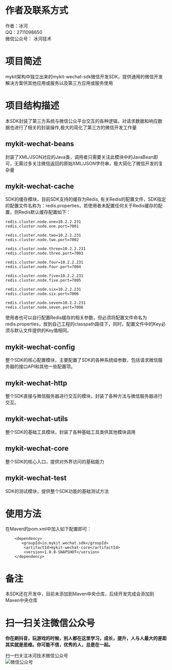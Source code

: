 # 作者及联系方式
作者：冰河  
QQ：2711098650  
微信公众号： 冰河技术

# 项目简述
mykit架构中独立出来的mykit-wechat-sdk微信开发SDK，提供通用的微信开发解决方案供其他应用或服务以及第三方应用或服务使用

# 项目结构描述
本SDK封装了第三方系统与微信公众平台交互的各种逻辑，对请求数据和响应数据也进行了相关的封装操作,极大的简化了第三方的微信开发工作量

## mykit-wechat-beans
封装了XML/JSON对应的Java类，调用者只需要关注此模块中的JavaBean即可，无需过多关注微信返回的原始XML/JSON字符串，极大简化了微信开发的复杂量

## mykit-wechat-cache
SDK的缓存模块，目前SDK支持的缓存为Redis, 有关Redis的配置文件，SDK指定的配置文件名称为：redis.properties，若使用者未配置任何关于Redis缓存的配置，则Redis默认缓存配置如下：   
```
redis.cluster.node.one=10.2.2.231
redis.cluster.node.one.port=7001

redis.cluster.node.two=10.2.2.231
redis.cluster.node.two.port=7002

redis.cluster.node.three=10.2.2.231
redis.cluster.node.three.port=7003

redis.cluster.node.four=10.2.2.231
redis.cluster.node.four.port=7004

redis.cluster.node.five=10.2.2.231
redis.cluster.node.five.port=7005

redis.cluster.node.six=10.2.2.231
redis.cluster.node.six.port=7006

redis.cluster.node.seven=10.2.2.231
redis.cluster.node.seven.port=7006
```   

使用者也可以自行配置Redis缓存的相关参数，但必须将配置文件命名为redis.properties，放到自己工程的classpath路径下，同时，配置文件中的Key必须与默认文件提供的Key值相同。

## mykit-wechat-config
整个SDK的核心配置模块，主要配置了SDK的各种系统级参数，包括请求微信服务器的接口API和其他一些配置项。

## mykit-wechat-http
整个SDK直接与微信服务器进行交互的模块，封装了各种方法与微信服务器进行交互。

## mykit-wechat-utils
整个SDK的基础工具模块，封装了各种基础工具类供其他模块调用

## mykit-wechat-core
整个SDK的核心入口，提供对外界访问的基础能力

## mykit-wechat-test
SDK的测试模块，提供整个SDK功能的基础测试方法

# 使用方法
在Maven的pom.xml中加入如下配置即可：  

        <dependency>  
           <groupId>io.mykit.wechat.sdk</groupId>  
            <artifactId>mykit-wechat-core</artifactId>  
            <version>1.0.0-SNAPSHOT</version>  
        </dependency>


# 备注
本SDK还在开发中，目前未添加到Maven中央仓库，后续开发完成会添加到Maven中央仓库

# 扫一扫关注微信公众号

**你在刷抖音，玩游戏的时候，别人都在这里学习，成长，提升，人与人最大的差距其实就是思维。你可能不信，优秀的人，总是在一起。** 
  
扫一扫关注冰河技术微信公众号  
![微信公众号](https://github.com/sunshinelyz/binghe_resources/blob/master/images/subscribe/qrcode_for_gh_0d4482676600_344.jpg)  
